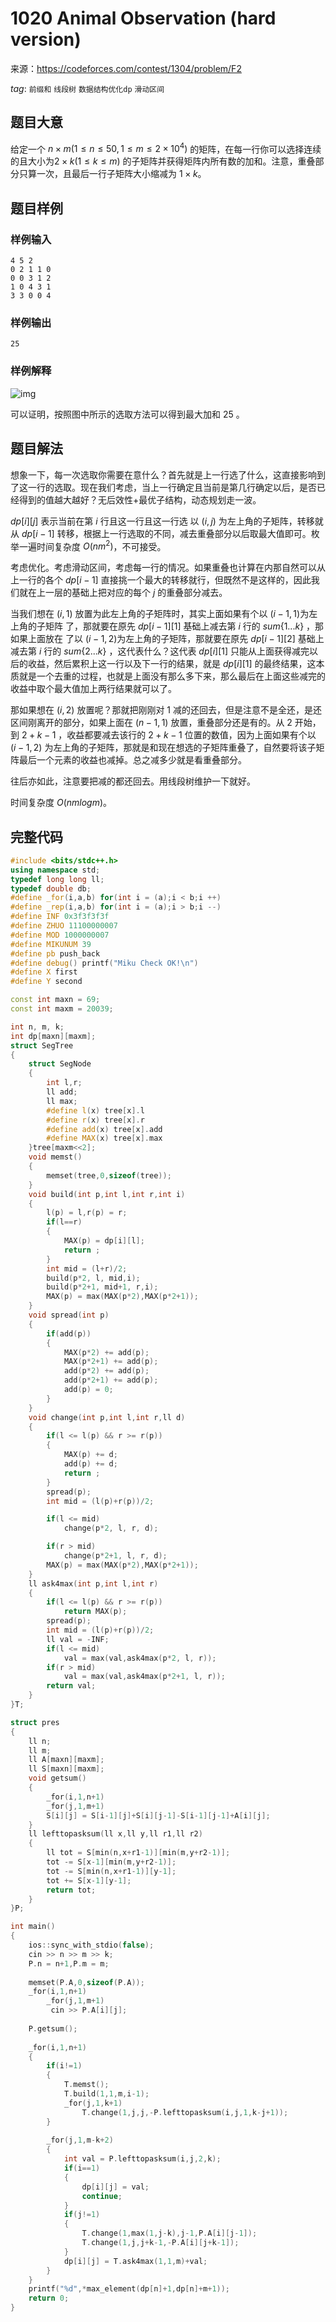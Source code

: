 # 1020 Animal Observation (hard version)

来源：https://codeforces.com/contest/1304/problem/F2

$tag:$ `前缀和` `线段树` `数据结构优化dp` `滑动区间`



## 题目大意

给定一个 $n×m(1≤n≤50,1≤m≤2×10^4)$ 的矩阵，在每一行你可以选择连续的且大小为$2× k(1≤k≤m)$ 的子矩阵并获得矩阵内所有数的加和。注意，重叠部分只算一次，且最后一行子矩阵大小缩减为 $1×k$。



## 题目样例

### 样例输入

```
4 5 2
0 2 1 1 0
0 0 3 1 2
1 0 4 3 1
3 3 0 0 4
```

### 样例输出

```
25
```

### 样例解释

![img](https://espresso.codeforces.com/49c4b7642b5058b4326289139e84c26b2d7211e4.png)



可以证明，按照图中所示的选取方法可以得到最大加和 $25$ 。



## 题目解法

想象一下，每一次选取你需要在意什么？首先就是上一行选了什么，这直接影响到了这一行的选取。现在我们考虑，当上一行确定且当前是第几行确定以后，是否已经得到的值越大越好？无后效性+最优子结构，动态规划走一波。

$dp[i][j]$ 表示当前在第 $i$ 行且这一行且这一行选 以 $(i,j)$ 为左上角的子矩阵，转移就从 $dp[i-1]$ 转移，根据上一行选取的不同，减去重叠部分以后取最大值即可。枚举一遍时间复杂度 $O(nm^2)$，不可接受。

考虑优化。考虑滑动区间，考虑每一行的情况。如果重叠也计算在内那自然可以从上一行的各个 $dp[i-1]$ 直接挑一个最大的转移就行，但既然不是这样的，因此我们就在上一层的基础上把对应的每个 $j$ 的重叠部分减去。

当我们想在 $(i,1)$ 放置为此左上角的子矩阵时，其实上面如果有个以 $(i-1,1)$为左上角的子矩阵 了，那就要在原先 $dp[i-1][1]$ 基础上减去第 $i$ 行的 $sum\{1...k\}$ ，那如果上面放在 了以 $(i-1,2)$为左上角的子矩阵，那就要在原先 $dp[i-1][2]$ 基础上减去第 $i$ 行的 $sum\{2...k\}$ ，这代表什么？这代表 $dp[i][1]$ 只能从上面获得减完以后的收益，然后累积上这一行以及下一行的结果，就是 $dp[i][1]$ 的最终结果，这本质就是一个去重的过程，也就是上面没有那么多下来，那么最后在上面这些减完的收益中取个最大值加上两行结果就可以了。

那如果想在 $(i,2)$ 放置呢？那就把刚刚对 $1$ 减的还回去，但是注意不是全还，是还区间刚离开的部分，如果上面在 $(n-1,1)$ 放置，重叠部分还是有的。从 $2$ 开始，到 $2+k-1$ ，收益都要减去该行的 $2+k-1$ 位置的数值，因为上面如果有个以 $(i-1,2)$ 为左上角的子矩阵，那就是和现在想选的子矩阵重叠了，自然要将该子矩阵最后一个元素的收益也减掉。总之减多少就是看重叠部分。

往后亦如此，注意要把减的都还回去。用线段树维护一下就好。

时间复杂度 $O(nmlogm)$。

## 完整代码

```c++
#include <bits/stdc++.h>
using namespace std;
typedef long long ll;
typedef double db;
#define _for(i,a,b) for(int i = (a);i < b;i ++)
#define _rep(i,a,b) for(int i = (a);i > b;i --)
#define INF 0x3f3f3f3f
#define ZHUO 11100000007
#define MOD 1000000007
#define MIKUNUM 39
#define pb push_back
#define debug() printf("Miku Check OK!\n")
#define X first
#define Y second

const int maxn = 69;
const int maxm = 20039;

int n, m, k;
int dp[maxn][maxm];
struct SegTree
{
	struct SegNode
	{
		int l,r;
		ll add;
		ll max;
		#define l(x) tree[x].l
		#define r(x) tree[x].r
		#define add(x) tree[x].add
		#define MAX(x) tree[x].max
	}tree[maxm<<2];
	void memst()
	{
		memset(tree,0,sizeof(tree));
	}
	void build(int p,int l,int r,int i)
	{
		l(p) = l,r(p) = r;
		if(l==r)
		{
			MAX(p) = dp[i][l];
			return ;
		}
		int mid = (l+r)/2;
		build(p*2, l, mid,i);
		build(p*2+1, mid+1, r,i);
		MAX(p) = max(MAX(p*2),MAX(p*2+1));
	}
	void spread(int p)
	{
		if(add(p))
		{
			MAX(p*2) += add(p);
			MAX(p*2+1) += add(p);
			add(p*2) += add(p);
			add(p*2+1) += add(p);
			add(p) = 0;
		} 
	}
	void change(int p,int l,int r,ll d)
	{
		if(l <= l(p) && r >= r(p))
		{
			MAX(p) += d;
			add(p) += d;
			return ;
		} 
		spread(p);
		int mid = (l(p)+r(p))/2;

		if(l <= mid)
			change(p*2, l, r, d);

		if(r > mid)
			change(p*2+1, l, r, d);
		MAX(p) = max(MAX(p*2),MAX(p*2+1));
	} 
	ll ask4max(int p,int l,int r)
	{
		if(l <= l(p) && r >= r(p))
			return MAX(p);
		spread(p);
		int mid = (l(p)+r(p))/2;
		ll val = -INF;
		if(l <= mid)
			val = max(val,ask4max(p*2, l, r));
		if(r > mid)
			val = max(val,ask4max(p*2+1, l, r));
		return val;
	}
}T;

struct pres
{
	ll n;
	ll m;
	ll A[maxn][maxm];
	ll S[maxn][maxm];
	void getsum()
	{
		_for(i,1,n+1)
		_for(j,1,m+1)
		S[i][j] = S[i-1][j]+S[i][j-1]-S[i-1][j-1]+A[i][j];
	}
	ll lefttopasksum(ll x,ll y,ll r1,ll r2)
	{
		ll tot = S[min(n,x+r1-1)][min(m,y+r2-1)];
		tot -= S[x-1][min(m,y+r2-1)];
		tot -= S[min(n,x+r1-1)][y-1];
		tot += S[x-1][y-1];
		return tot;
	}
}P;

int main()
{
    ios::sync_with_stdio(false);
    cin >> n >> m >> k;
    P.n = n+1,P.m = m;
    
    memset(P.A,0,sizeof(P.A));
    _for(i,1,n+1)
		_for(j,1,m+1)
		 cin >> P.A[i][j];
    
    P.getsum();
    
    _for(i,1,n+1)
    {
    	if(i!=1)
    	{
			T.memst();
			T.build(1,1,m,i-1);
			_for(j,1,k+1)
				T.change(1,j,j,-P.lefttopasksum(i,j,1,k-j+1));
		}
    	
		_for(j,1,m-k+2)
    	{
			int val = P.lefttopasksum(i,j,2,k);
			if(i==1)
			{
				dp[i][j] = val;
				continue;
			}
			if(j!=1)
			{
				T.change(1,max(1,j-k),j-1,P.A[i][j-1]);
				T.change(1,j,j+k-1,-P.A[i][j+k-1]);
			}
			dp[i][j] = T.ask4max(1,1,m)+val;
		}
	}
	printf("%d",*max_element(dp[n]+1,dp[n]+m+1));
    return 0;
}
```


